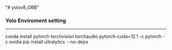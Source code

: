 "# yolov8_OBB" 
### Yolo Enviroment setting
---
conda install pytorch torchvision torchaudio pytorch-cuda=12.1 -c pytorch -c nvidia
pip install ultralytics --no-deps
